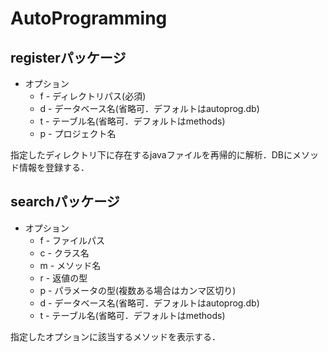 # AutoProgramming

## registerパッケージ
* オプション
	* f - ディレクトリパス(必須)
	* d - データベース名(省略可．デフォルトはautoprog.db)
	* t - テーブル名(省略可．デフォルトはmethods)
	* p - プロジェクト名

指定したディレクトリ下に存在するjavaファイルを再帰的に解析．DBにメソッド情報を登録する．

## searchパッケージ
* オプション
	* f - ファイルパス
	* c - クラス名
	* m - メソッド名
	* r - 返値の型
	* p - パラメータの型(複数ある場合はカンマ区切り)
	* d - データベース名(省略可．デフォルトはautoprog.db)
	* t - テーブル名(省略可．デフォルトはmethods)

指定したオプションに該当するメソッドを表示する．